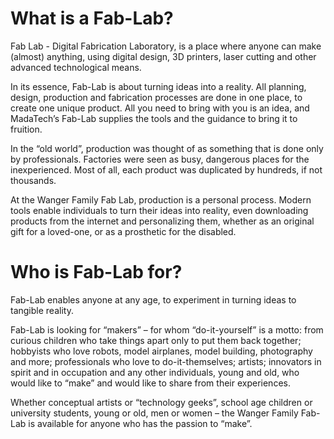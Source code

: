 # What is a Fab-Lab?

Fab Lab - Digital Fabrication Laboratory, is a place where anyone can make (almost) anything, using digital design, 3D printers, laser cutting and other advanced technological means.

In its essence, Fab-Lab is about turning ideas into a reality. All planning, design, production and fabrication processes are done in one place, to create one unique product. All you need to bring with you is an idea, and MadaTech’s Fab-Lab supplies the tools and the guidance to bring it to fruition.

In the “old world”, production was thought of as something that is done only by professionals. Factories were seen as busy, dangerous places for the inexperienced. Most of all, each product was duplicated by hundreds, if not thousands.

At the Wanger Family Fab Lab, production is a personal process. Modern tools enable individuals to turn their ideas into reality, even downloading products from the internet and personalizing them, whether as an original gift for a loved-one, or as a prosthetic for the disabled.

# Who is Fab-Lab for?

Fab-Lab enables anyone at any age, to experiment in turning ideas to tangible reality.
 
Fab-Lab is looking for “makers” – for whom “do-it-yourself” is a motto: from curious children who take things apart only to put them back together; hobbyists who love robots, model airplanes, model building, photography and more; professionals who love to do-it-themselves; artists; innovators in spirit and in occupation and any other individuals, young and old, who would like to “make” and would like to share from their experiences.

Whether conceptual artists or “technology geeks”, school age children or university students, young or old, men or women – the Wanger Family Fab-Lab is available for anyone who has the passion to “make”.
